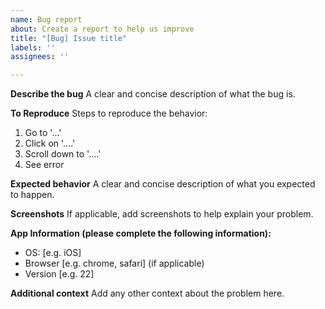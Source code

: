 ```yaml
---
name: Bug report
about: Create a report to help us improve
title: "[Bug] Issue title"
labels: ''
assignees: ''

---
```


**Describe the bug**
A clear and concise description of what the bug is.

**To Reproduce**
Steps to reproduce the behavior:
1. Go to '...'
2. Click on '....'
3. Scroll down to '....'
4. See error

**Expected behavior**
A clear and concise description of what you expected to happen.

**Screenshots**
If applicable, add screenshots to help explain your problem.

**App Information (please complete the following information):**
 - OS: [e.g. iOS]
 - Browser [e.g. chrome, safari] (if applicable)
 - Version [e.g. 22]

**Additional context**
Add any other context about the problem here.

